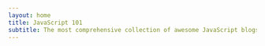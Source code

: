 ```yaml
---
layout: home
title: JavaScript 101
subtitle: The most comprehensive collection of awesome JavaScript blogs
---
```

